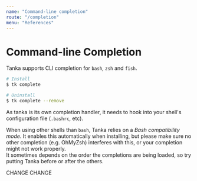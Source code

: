 ```yaml
---
name: "Command-line completion"
route: "/completion"
menu: "References"
---
```


# Command-line Completion

Tanka supports CLI completion for `bash`, `zsh` and `fish`.

```bash
# Install
$ tk complete

# Uninstall
$ tk complete --remove
```

As tanka is its own completion handler, it needs to hook into your shell's
configuration file (`.bashrc`, etc).

When using other shells than `bash`, Tanka relies on a _Bash compatibility
mode_. It enables this automatically when installing, but please make sure no
other completion (e.g. OhMyZsh) interferes with this, or your completion might
not work properly.  
It sometimes depends on the order the completions are being loaded, so try
putting Tanka before or after the others.

CHANGE CHANGE
